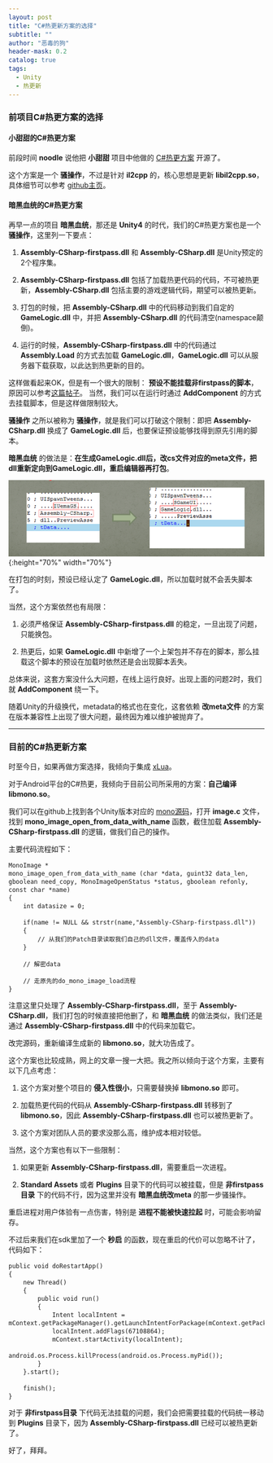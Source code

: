 ```yaml
---
layout: post
title: "C#热更新方案的选择"
subtitle: ""
author: "恶毒的狗"
header-mask: 0.2
catalog: true
tags:
  - Unity
  - 热更新
---
```


### 前项目C#热更方案的选择

#### 小甜甜的C#热更方案

前段时间 **noodle** 说他把 **小甜甜** 项目中他做的 [C#热更方案](https://github.com/noodle1983/UnityAndroidIl2cppPatchDemo/) 开源了。

这个方案是一个 **骚操作**，不过是针对 **il2cpp** 的，核心思想是更新 **libil2cpp.so**，具体细节可以参考 [github主页](https://github.com/noodle1983/UnityAndroidIl2cppPatchDemo/)。

#### 暗黑血统的C#热更方案

再早一点的项目 **暗黑血统**，那还是 **Unity4** 的时代，我们的C#热更方案也是一个 **骚操作**，这里列一下要点：

1. **Assembly-CSharp-firstpass.dll** 和 **Assembly-CSharp.dll** 是Unity预定的2个程序集。

2. **Assembly-CSharp-firstpass.dll** 包括了加载热更代码的代码，不可被热更新，**Assembly-CSharp.dll** 包括主要的游戏逻辑代码，期望可以被热更新。

3. 打包的时候，把 **Assembly-CSharp.dll** 中的代码移动到我们自定的 **GameLogic.dll** 中，并把 **Assembly-CSharp.dll** 的代码清空(namespace颠倒)。

4. 运行的时候，**Assembly-CSharp-firstpass.dll** 中的代码通过 **Assembly.Load** 的方式去加载 **GameLogic.dll**，**GameLogic.dll** 可以从服务器下载获取，以此达到热更新的目的。

这样做看起来OK，但是有一个很大的限制： **预设不能挂载非firstpass的脚本**，原因可以参考[这篇帖子](https://blog.csdn.net/gz_huangzl/article/details/52486509)。 当然，我们可以在运行时通过 **AddComponent** 的方式去挂载脚本，但是这样做限制较大。

**骚操作** 之所以被称为 **骚操作**，就是我们可以打破这个限制：即把 **Assembly-CSharp.dll** 换成了 **GameLogic.dll** 后，也要保证预设能够找得到原先引用的脚本。

**暗黑血统** 的做法是：**在生成GameLogic.dll后，改cs文件对应的meta文件，把dll重新定向到GameLogic.dll，重启编辑器再打包**。

![img](/img/code-patch/screenshot1.png){:height="70%" width="70%"}

在打包的时刻，预设已经认定了 **GameLogic.dll**，所以加载时就不会丢失脚本了。

当然，这个方案依然也有局限：

1. 必须严格保证 **Assembly-CSharp-firstpass.dll** 的稳定，一旦出现了问题，只能换包。

2. 热更后，如果 **GameLogic.dll** 中新增了一个上架包并不存在的脚本，那么挂载这个脚本的预设在加载时依然还是会出现脚本丢失。 

总体来说，这套方案没什么大问题，在线上运行良好。出现上面的问题2时，我们就 **AddComponent** 绕一下。 

随着Unity的升级换代，metadata的格式也在变化，这套依赖 **改meta文件** 的方案在版本兼容性上出现了很大问题，最终因为难以维护被抛弃了。

---

### 目前的C#热更新方案

时至今日，如果再做方案选择，我倾向于集成 [xLua](https://github.com/Tencent/xLua)。

对于Android平台的C#热更，我倾向于目前公司所采用的方案：**自己编译libmono.so**。

我们可以在github上找到各个Unity版本对应的 [mono源码](https://github.com/Unity-Technologies/mono)，打开 **image.c** 文件，找到 **mono_image_open_from_data_with_name** 函数，截住加载 **Assembly-CSharp-firstpass.dll** 的逻辑，做我们自己的操作。

主要代码流程如下：

```
MonoImage *
mono_image_open_from_data_with_name (char *data, guint32 data_len, gboolean need_copy, MonoImageOpenStatus *status, gboolean refonly, const char *name)
{   
    int datasize = 0; 

    if(name != NULL && strstr(name,"Assembly-CSharp-firstpass.dll"))
    {
    	// 从我们的Patch目录读取我们自己的dll文件，覆盖传入的data  
    }

    // 解密data

    // 走原先的do_mono_image_load流程
}
```

注意这里只处理了 **Assembly-CSharp-firstpass.dll**，至于 **Assembly-CSharp.dll**，我们打包的时候直接把他删了，和 **暗黑血统** 的做法类似，我们还是通过 **Assembly-CSharp-firstpass.dll** 中的代码来加载它。

改完源码，重新编译生成新的 **libmono.so**，就大功告成了。

这个方案也比较成熟，网上的文章一搜一大把。我之所以倾向于这个方案，主要有以下几点考虑：

1. 这个方案对整个项目的 **侵入性很小**，只需要替换掉 **libmono.so** 即可。

2. 加载热更代码的代码从 **Assembly-CSharp-firstpass.dll** 转移到了 **libmono.so**，因此 **Assembly-CSharp-firstpass.dll** 也可以被热更新了。

3. 这个方案对团队人员的要求没那么高，维护成本相对较低。

当然，这个方案也有以下一些限制： 

1. 如果更新 **Assembly-CSharp-firstpass.dll**，需要重启一次进程。

2. **Standard Assets** 或者 **Plugins** 目录下的代码可以被挂载，但是 **非firstpass目录** 下的代码不行，因为这里并没有 **暗黑血统改meta** 的那一步骚操作。

重启进程对用户体验有一点伤害，特别是 **进程不能被快速拉起** 时，可能会影响留存。

不过后来我们在sdk里加了一个 **秒启** 的函数，现在重启的代价可以忽略不计了，代码如下：

```
public void doRestartApp()
{
    new Thread()
    {
        public void run()
        {
            Intent localIntent = mContext.getPackageManager().getLaunchIntentForPackage(mContext.getPackageName());
            localIntent.addFlags(67108864);
            mContext.startActivity(localIntent);
            android.os.Process.killProcess(android.os.Process.myPid());
        }
    }.start();

    finish();
}
```

对于 **非firstpass目录** 下代码无法挂载的问题，我们会把需要挂载的代码统一移动到 **Plugins** 目录下，因为 **Assembly-CSharp-firstpass.dll** 已经可以被热更新了。

好了，拜拜。
































